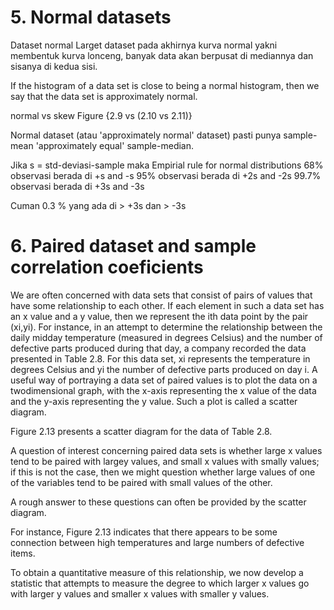 # 5. Normal datasets
Dataset normal 
Larget dataset pada akhirnya kurva normal yakni membentuk kurva lonceng, banyak data akan berpusat di mediannya dan sisanya di kedua sisi.

If the histogram of a data set is close to being a normal histogram, then we say that the data set is approximately normal. 

normal vs skew
Figure {2.9 vs (2.10 vs 2.11)}

Normal dataset (atau 'approximately normal' dataset) pasti punya sample-mean 'approximately equal' sample-median.

Jika s = std-deviasi-sample maka
Empirial rule for normal distributions
68% observasi berada di  +s and -s
95% observasi berada di  +2s and -2s
99.7% observasi berada di  +3s and -3s

Cuman 0.3 % yang ada di > +3s dan > -3s

# 6. Paired dataset and sample correlation coeficients

We are often concerned with data sets that consist of pairs of values that have some relationship to each other. If each element in such a data set has an x value and a y value,
then we represent the ith data point by the pair (xi,yi). For instance, in an attempt to
determine the relationship between the daily midday temperature (measured in degrees
Celsius) and the number of defective parts produced during that day, a company recorded
the data presented in Table 2.8. For this data set, xi represents the temperature in degrees
Celsius and yi the number of defective parts produced on day i.
A useful way of portraying a data set of paired values is to plot the data on a twodimensional graph, with the x-axis representing the x value of the data and the y-axis
representing the y value. Such a plot is called a scatter diagram. 

Figure 2.13 presents a scatter diagram for the data of Table 2.8.

A question of interest concerning paired data sets is whether large x values tend to be paired with largey values, and small x values with smally values; if this is not the case, then we might question whether large values of one of the variables tend to be paired
with small values of the other. 

A rough answer to these questions can often be provided by the scatter diagram. 

For instance, Figure 2.13 indicates that there appears to be some connection between high temperatures and large numbers of defective items. 

To obtain a quantitative measure of this relationship, we now develop a statistic that attempts to measure the degree to which larger x values go with larger y values and smaller x values with smaller y values.